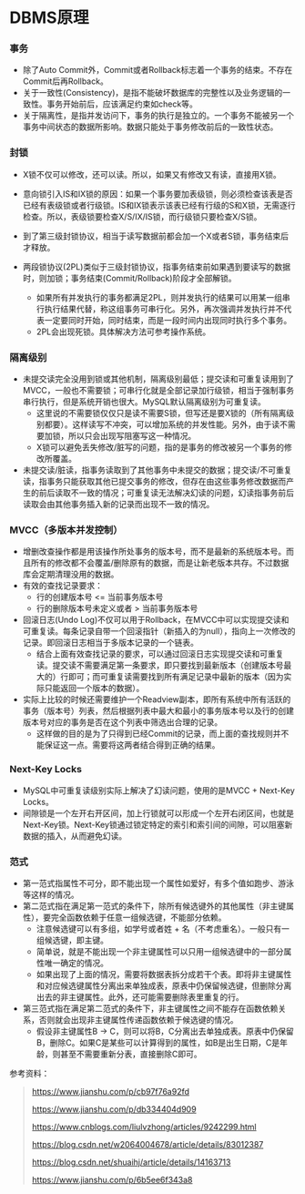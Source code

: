 # DBMS原理

### 事务

* 除了Auto Commit外，Commit或者Rollback标志着一个事务的结束。不存在Commit后再Rollback。
* 关于一致性(Consistency)，是指不能破坏数据库的完整性以及业务逻辑的一致性。事务开始前后，应该满足约束如check等。
* 关于隔离性，是指并发访问下，事务的执行是独立的。一个事务不能被另一个事务中间状态的数据所影响。数据只能处于事务修改前后的一致性状态。

### 封锁

* X锁不仅可以修改，还可以读。所以，如果又有修改又有读，直接用X锁。

* 意向锁引入IS和IX锁的原因：如果一个事务要加表级锁，则必须检查该表是否已经有表级锁或者行级锁。IS和IX锁表示该表已经有行级的S和X锁，无需逐行检查。所以，表级锁要检查X/S/IX/IS锁，而行级锁只要检查X/S锁。
* 到了第三级封锁协议，相当于读写数据前都会加一个X或者S锁，事务结束后才释放。
* 两段锁协议(2PL)类似于三级封锁协议，指事务结束前如果遇到要读写的数据时，则加锁；事务结束(Commit/Rollback)阶段才全部解锁。
  * 如果所有并发执行的事务都满足2PL，则并发执行的结果可以用某一组串行执行结果代替，称这组事务可串行化。另外，再次强调并发执行并不代表一定要同时开始，同时结束，而是一段时间内出现同时执行多个事务。
  * 2PL会出现死锁。具体解决方法可参考操作系统。

### 隔离级别

* 未提交读完全没用到锁或其他机制，隔离级别最低；提交读和可重复读用到了MVCC，一般也不需要锁；可串行化就是全部记录加行级锁，相当于强制事务串行执行，但是系统开销也很大。MySQL默认隔离级别为可重复读。
  * 这里说的不需要锁仅仅只是读不需要S锁，但写还是要X锁的（所有隔离级别都要）。这样读写不冲突，可以增加系统的并发性能。另外，由于读不需要加锁，所以只会出现写阻塞写这一种情况。
  * X锁可以避免丢失修改/脏写的问题，指的是事务的修改被另一个事务的修改所覆盖。
* 未提交读/脏读，指事务读取到了其他事务中未提交的数据；提交读/不可重复读，指事务只能获取其他已提交事务的修改，但存在由这些事务修改数据而产生的前后读取不一致的情况；可重复读无法解决幻读的问题，幻读指事务前后读取会由其他事务插入新的记录而出现不一致的情况。

### MVCC（多版本并发控制）

* 增删改查操作都是用该操作所处事务的版本号，而不是最新的系统版本号。而且所有的修改都不会覆盖/删除原有的数据，而是让新老版本共存。不过数据库会定期清理没用的数据。
* 有效的查找记录要求：
  * 行的创建版本号 <= 当前事务版本号
  * 行的删除版本号未定义或者 > 当前事务版本号
* 回滚日志(Undo Log)不仅可以用于Rollback，在MVCC中可以实现提交读和可重复读。每条记录自带一个回滚指针（新插入的为null），指向上一次修改的记录。即回滚日志相当于多版本记录的一个链表。
  * 结合上面有效查找记录的要求，可以通过回滚日志实现提交读和可重复读。提交读不需要满足第一条要求，即只要找到最新版本（创建版本号最大的）行即可；而可重复读需要找到所有满足记录中最新的版本（因为实际只能返回一个版本的数据）。
* 实际上比较的时候还需要维护一个Readview副本，即所有系统中所有活跃的事务（版本号）列表，然后根据列表中最大和最小的事务版本号以及行的创建版本号对应的事务是否在这个列表中筛选出合理的记录。
  * 这样做的目的是为了只得到已经Commit的记录，而上面的查找规则并不能保证这一点。需要将这两者结合得到正确的结果。

### Next-Key Locks

* MySQL中可重复读级别实际上解决了幻读问题，使用的是MVCC + Next-Key Locks。
* 间隙锁是一个左开右开区间，加上行锁就可以形成一个左开右闭区间，也就是Next-Key锁。Next-Key锁通过锁定特定的索引和索引间的间隙，可以阻塞新数据的插入，从而避免幻读。

### 范式

* 第一范式指属性不可分，即不能出现一个属性如爱好，有多个值如跑步、游泳等这样的情况。
* 第二范式指在满足第一范式的条件下，除所有候选键外的其他属性（非主键属性），要完全函数依赖于任意一组候选键，不能部分依赖。
  * 注意候选键可以有多组，如学号或者姓 + 名（不考虑重名）。一般只有一组候选键，即主键。
  * 简单说，就是不能出现一个非主键属性可以只用一组候选键中的一部分属性唯一确定的情况。
  * 如果出现了上面的情况，需要将数据表拆分成若干个表。即将非主键属性和对应候选键属性分离出来单独成表，原表中仍保留候选键，但删除分离出去的非主键属性。此外，还可能需要删除表里重复的行。
* 第三范式指在满足第二范式的条件下，非主键属性之间不能存在函数依赖关系，否则就会出现非主键属性传递函数依赖于候选键的情况。
  * 假设非主键属性B -> C，则可以将B，C分离出去单独成表。原表中仍保留B，删除C。如果C是某些可以计算得到的属性，如B是出生日期，C是年龄，则甚至不需要重新分表，直接删除C即可。

参考资料：

> https://www.jianshu.com/p/cb97f76a92fd
>
> https://www.jianshu.com/p/db334404d909
>
> https://www.cnblogs.com/liulvzhong/articles/9242299.html
>
> https://blog.csdn.net/w2064004678/article/details/83012387
>
> https://blog.csdn.net/shuaihj/article/details/14163713
>
> https://www.jianshu.com/p/6b5ee6f343a8





